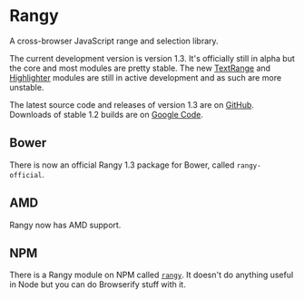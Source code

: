 Rangy
=====

A cross-browser JavaScript range and selection library.

The current development version is version 1.3. It's officially still in alpha but the core and most modules are pretty stable. The new [TextRange](../../wiki/Text-Range-Module) and [Highlighter](../../wiki/Highlighter-Module) modules are still in active development and as such are more unstable.

The latest source code and releases of version 1.3 are on [GitHub](../../releases). Downloads of stable 1.2 builds are on [Google Code](https://code.google.com/p/rangy/downloads).

## Bower

There is now an official Rangy 1.3 package for Bower, called `rangy-official`.

## AMD

Rangy now has AMD support.

## NPM

There is a Rangy module on NPM called [`rangy`](https://www.npmjs.org/package/rangy). It doesn't do anything useful in Node but you can do Browserify stuff with it. 
